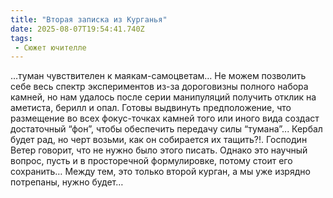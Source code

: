 ```yaml
---
title: "Вторая записка из Курганья"
date: 2025-08-07T19:54:41.740Z
tags:
 - Сюжет ючителле
---
```


…туман чувствителен к маякам-самоцветам… Не можем позволить себе весь
спектр экспериментов из-за дороговизны полного набора камней, но нам
удалось после серии манипуляций получить отклик на аметиста, берилл и
опал. Готовы выдвинуть предположение, что размещение во всех
фокус-точках камней того или иного вида создаст достаточный “фон”, чтобы
обеспечить передачу силы “тумана”... Кербал будет рад, но черт возьми,
как он собирается их тащить?!. Господин Ветер говорит, что не нужно было
этого писать. Однако это научный вопрос, пусть и в просторечной
формулировке, потому стоит его сохранить… Между тем, это только второй
курган, а мы уже изрядно потрепаны, нужно будет…
